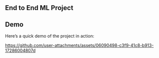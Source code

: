 ## End to End ML Project

## Demo
Here’s a quick demo of the project in action:

https://github.com/user-attachments/assets/06090498-c3f9-41c8-b913-17286004807d

